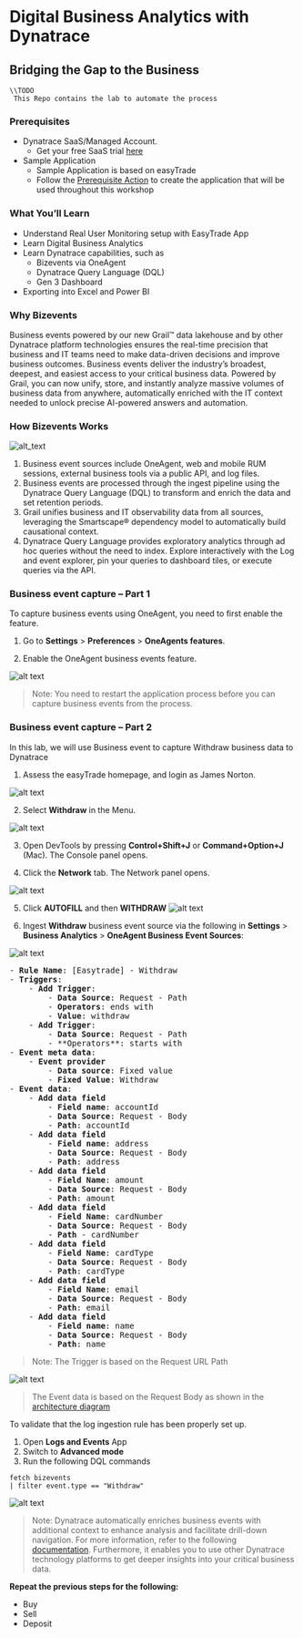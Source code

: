 # Digital Business Analytics with Dynatrace

## Bridging the Gap to the Business
```
\\TODO
 This Repo contains the lab to automate the process
```

### Prerequisites

* Dynatrace SaaS/Managed Account.
  * Get your free SaaS trial [here](https://www.dynatrace.com/signup/)
* Sample Application
  * Sample Application is based on easyTrade
  * Follow the [Prerequisite Action](https://github.com/Dynatrace/easytrade) to create the application that will be used throughout this workshop
    

### What You’ll Learn
-	Understand Real User Monitoring setup with EasyTrade App
-	Learn Digital Business Analytics
-	Learn Dynatrace capabilities, such as
    -	Bizevents via OneAgent
    -	Dynatrace Query Language (DQL)
    -	Gen 3 Dashboard
-	Exporting into Excel and Power BI


### Why Bizevents

Business events powered by our new Grail™ data lakehouse and by other Dynatrace platform technologies ensures the real-time precision that business and IT teams need to make data-driven decisions and improve business outcomes. Business events deliver the industry’s broadest, deepest, and easiest access to your critical business data. Powered by Grail, you can now unify, store, and instantly analyze massive volumes of business data from anywhere, automatically enriched with the IT context needed to unlock precise AI-powered answers and automation.


### How Bizevents Works

![alt_text](https://github.com/oskilok/Dynatrace/blob/main/Images/Bizevents.png)

1. Business event sources include OneAgent, web and mobile RUM sessions, external business tools via a public API, and log files.
2. Business events are processed through the ingest pipeline using the Dynatrace Query Language (DQL) to transform and enrich the data and set retention periods.
3. Grail unifies business and IT observability data from all sources, leveraging the Smartscape® dependency model to automatically build causational context.
4. Dynatrace Query Language provides exploratory analytics through ad hoc queries without the need to index. Explore interactively with the Log and event explorer, pin your queries to dashboard tiles, or execute queries via the API.


### Business event capture – Part 1

To capture business events using OneAgent, you need to first enable the feature.
1.	Go to **Settings** > **Preferences** > **OneAgents features**.

2.	Enable the OneAgent business events feature.

![alt text](https://github.com/oskilok/Dynatrace/blob/main/Images/OneAgent%20features.jpg)

> Note: You need to restart the application process before you can capture business events from the process.

 
### Business event capture – Part 2

In this lab, we will use Business event to capture Withdraw business data to Dynatrace
1.	Assess the easyTrade homepage, and login as James Norton.

![alt text](https://github.com/oskilok/Dynatrace/blob/main/Images/login.jpg)

2.	Select **Withdraw** in the Menu.

![alt text](https://github.com/oskilok/Dynatrace/blob/main/Images/Withdraw.jpg)
 
3.	Open DevTools by pressing **Control+Shift+J** or **Command+Option+J** (Mac). The Console panel opens.

4.	Click the **Network** tab. The Network panel opens.

![alt text](https://github.com/oskilok/Dynatrace/blob/main/Images/Network%20Panel.jpg)

5.	Click **AUTOFILL** and then **WITHDRAW**
![alt text](https://github.com/oskilok/Dynatrace/blob/main/Images/Autofill.jpg)

6.	Ingest **Withdraw** business event source via the following in **Settings** > **Business Analytics** > **OneAgent Business Event Sources**:

![alt text](https://github.com/oskilok/Dynatrace/blob/main/Images/Ingestion%20Rule.jpg)

<pre>
- <b>Rule Name</b>: [Easytrade] - Withdraw
- <b>Triggers</b>:
    - <b>Add Trigger</b>:
        - <b>Data Source</b>: Request - Path
        - <b>Operators</b>: ends with
        - <b>Value</b>: withdraw
    - <b>Add Trigger</b>:
        - <b>Data Source</b>: Request - Path
        - **Operators**: starts with
- <b>Event meta data</b>:
    - <b>Event provider</b>
        - <b>Data source</b>: Fixed value
        - <b>Fixed Value</b>: Withdraw
- <b>Event data</b>:
    - <b>Add data field</b>
        - <b>Field name</b>: accountId
        - <b>Data Source</b>: Request - Body
        - <b>Path</b>: accountId
    - <b>Add data field</b>
        - <b>Field name</b>: address
        - <b>Data Source</b>: Request - Body
        - <b>Path</b>: address
    - <b>Add data field</b>
        - <b>Field Name</b>: amount
        - <b>Data Source</b>: Request - Body
        - <b>Path</b>: amount
    - <b>Add data field</b>
        - <b>Field Name</b>: cardNumber
        - <b>Data Source</b>: Request - Body
        - <b>Path</b> - cardNumber
    - <b>Add data field</b>
        - <b>Field Name</b>: cardType
        - <b>Data Source</b>: Request - Body
        - <b>Path</b>: cardType
    - <b>Add data field</b>
        - <b>Field Name</b>: email
        - <b>Data Source</b>: Request - Body
        - <b>Path</b>: email
    - <b>Add data field</b>
        - <b>Field name</b>: name
        - <b>Data Source</b>: Request - Body
        - <b>Path</b>: name
</pre>

> Note:
>  The Trigger is based on the Request URL Path

![alt text](https://github.com/oskilok/Dynatrace/blob/main/Images/Add%20Trigger.jpg)

> The Event data is based on the Request Body as shown in the [architecture diagram](https://github.com/Dynatrace/easytrade/blob/main/docs/broker-service.md#post-v1balanceaccountidwithdraw-withdraw-money-to-the-account)

To validate that the log ingestion rule has been properly set up. 
1. Open **Logs and Events** App
2. Switch to **Advanced mode**
3. Run the following DQL commands

```
fetch bizevents
| filter event.type == "Withdraw"
```
![alt text](https://github.com/oskilok/Dynatrace/blob/main/Images/Logs%20and%20events.jpg)

> Note:
> Dynatrace automatically enriches business events with additional context to enhance analysis and facilitate drill-down navigation. For more information, refer to the following [documentation](https://docs.dynatrace.com/docs/platform-modules/business-analytics/ba-events-enrichment#oneagent-and-external-business-event-enrichment). 
Furthermore, it enables you to use other Dynatrace technology platforms to get deeper insights into your critical business data.



**Repeat the previous steps for the following:**
- Buy
- Sell
- Deposit




